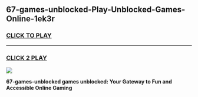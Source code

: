 
## 67-games-unblocked-Play-Unblocked-Games-Online-1ek3r
<h3>
<a href="https://premium76.site?title=67-games-unblocked&ref=25A">CLICK TO PLAY</a></h3>
<hr>

<h3>
<a href="https://premium76.site?title=67-games-unblocked&ref=25A">CLICK 2 PLAY</a>
  
</h3>

<a href="https://premium76.site?title=67-games-unblocked&ref=25A"><img src="https://clearcache.store/games.png"></a>


**67-games-unblocked games unblocked: Your Gateway to Fun and Accessible Online Gaming**
